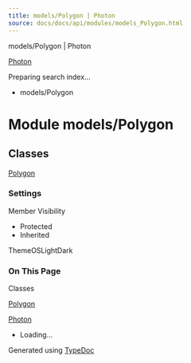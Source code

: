 ```yaml
---
title: models/Polygon | Photon
source: docs/docs/api/modules/models_Polygon.html
---
```


models/Polygon | Photon

[Photon](../index.html)




Preparing search index...

* models/Polygon

# Module models/Polygon

## Classes

[Polygon](../classes/models_Polygon.Polygon.html)

### Settings

Member Visibility

* Protected
* Inherited

ThemeOSLightDark

### On This Page

Classes

[Polygon](#polygon)

[Photon](../index.html)

* Loading...

Generated using [TypeDoc](https://typedoc.org/)
